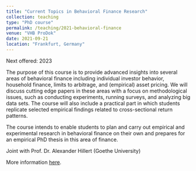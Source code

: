 ```yaml
---
title: "Current Topics in Behavioral Finance Research"
collection: teaching
type: "PhD course"
permalink: /teaching/2021-behavioral-finance
venue: "VHB ProDok"
date: 2021-09-21
location: "Frankfurt, Germany"
---
```


Next offered: 2023 

The purpose of this course is to provide advanced insights into several areas of behavioral finance including individual investor behavior, household finance, limits to arbitrage, and (empirical) asset pricing. We will discuss cutting edge papers in these areas with a focus on methodological issues, such as conducting experiments, running surveys, and analyzing big data sets. The course will also include a practical part in which students replicate selected empirical findings related to cross-sectional return patterns.

The course intends to enable students to plan and carry out empirical and experimental research in behavioral finance on their own and prepares for an empirical PhD thesis in this area of finance. 

Joint with Prof. Dr. Alexander Hillert (Goethe University)

More information <a href="https://vhbonline.org/veranstaltungen/prodok/kurse-2021/2109fi03">here</a>.
